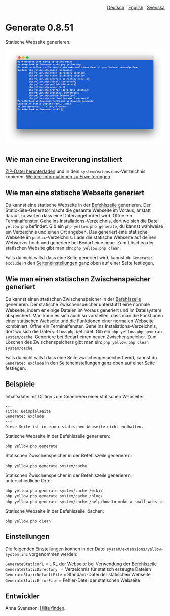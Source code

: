 <p align="right"><a href="README-de.md">Deutsch</a> &nbsp; <a href="README.md">English</a> &nbsp; <a href="README-sv.md">Svenska</a></p>

# Generate 0.8.51

Statische Webseite generieren.

<p align="center"><img src="generate-screenshot.png?raw=true" alt="Bildschirmfoto"></p>

## Wie man eine Erweiterung installiert

[ZIP-Datei herunterladen](https://github.com/annaesvensson/yellow-generate/archive/main.zip) und in dein `system/extensions`-Verzeichnis kopieren. [Weitere Informationen zu Erweiterungen](https://github.com/annaesvensson/yellow-update/tree/main/README-de.md).

## Wie man eine statische Webseite generiert

Du kannst eine statische Webseite in der [Befehlszeile](https://github.com/annaesvensson/yellow-core/tree/main/README-de.md) generieren. Der Static-Site-Generator macht die gesamte Webseite im Voraus, anstatt darauf zu warten dass eine Datei angefordert wird. Öffne ein Terminalfenster. Gehe ins Installations-Verzeichnis, dort wo sich die Datei `yellow.php` befindet. Gib ein `php yellow.php generate`, du kannst wahlweise ein Verzeichnis und einen Ort angeben. Das generiert eine statische Webseite im `public`-Verzeichnis. Lade die statische Webseite auf deinen Webserver hoch und generiere bei Bedarf eine neue. Zum Löschen der statischen Website gibt man ein: `php yellow.php clean`.

Falls du nicht willst dass eine Seite generiert wird, kannst du `Generate: exclude` in den [Seiteneinstellungen](https://github.com/annaesvensson/yellow-core/tree/main/README-de.md#einstellungen-seite) ganz oben auf einer Seite festlegen.

## Wie man einen statischen Zwischenspeicher generiert

Du kannst einen statischen Zwischenspeicher in der [Befehlszeile](https://github.com/annaesvensson/yellow-core/tree/main/README-de.md) generieren. Der statische Zwischenspeicher unterstützt eine normale Webseite, indem er einige Dateien im Voraus generiert und im Dateisystem abspeichert. Man kann es sich auch so vorstellen, dass man die Funktionen einer statischen Webseite und die Funktionen einer normalen Webseite kombiniert. Öffne ein Terminalfenster. Gehe ins Installations-Verzeichnis, dort wo sich die Datei `yellow.php` befindet. Gib ein `php yellow.php generate system/cache`. Generiere bei Bedarf einen neuen Zwischenspeicher. Zum Löschen des Zwischenspeichers gibt man ein: `php yellow.php clean system/cache`.

Falls du nicht willst dass eine Seite zwischengespeichert wird, kannst du `Generate: exclude` in den [Seiteneinstellungen](https://github.com/annaesvensson/yellow-core/tree/main/README-de.md#einstellungen-seite) ganz oben auf einer Seite festlegen.

## Beispiele

Inhaltsdatei mit Option zum Generieren einer statischen Webseite:

    ---
    Title: Beispielseite
    Generate: exclude
    ---
    Diese Seite ist in einer statischen Webseite nicht enthalten.

Statische Webseite in der Befehlszeile generieren:

`php yellow.php generate`  

Statischen Zwischenspeicher in der Befehlszeile generieren:

`php yellow.php generate system/cache`  

Statischen Zwischenspeicher in der Befehlszeile generieren, unterschiedliche Orte:

`php yellow.php generate system/cache /wiki/`  
`php yellow.php generate system/cache /blog/`  
`php yellow.php generate system/cache /help/how-to-make-a-small-website`  

Statische Webseite in der Befehlszeile löschen:

`php yellow.php clean`  

## Einstellungen

Die folgenden Einstellungen können in der Datei `system/extensions/yellow-system.ini` vorgenommen werden:

`GenerateStaticUrl` = URL der Webseite bei Verwendung der Befehlszeile  
`GenerateStaticDirectory ` = Verzeichnis für statisch erzeugte Dateien  
`GenerateStaticDefaultFile` = Standard-Datei der statischen Webseite  
`GenerateStaticErrorFile` = Fehler-Datei der statischen Webseite  

## Entwickler

Anna Svensson. [Hilfe finden](https://datenstrom.se/de/yellow/help/).

